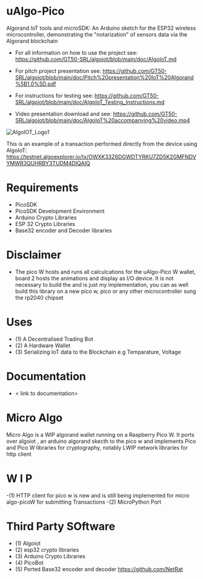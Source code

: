 # uAlgo-Pico
Algorand IoT tools and microSDK: An Arduino sketch for the ESP32 wireless microcontroller, demonstrating the "notarization" of sensors data via the Algorand blockchain

- For all information on how to use the project see:
https://github.com/GT50-SRL/algoiot/blob/main/doc/AlgoIoT.md

- For pitch project presentation see: https://github.com/GT50-SRL/algoiot/blob/main/doc/Pitch%20presentation%20IoT%20Algorand%5B1.0%5D.pdf
- For instructions for testing see: https://github.com/GT50-SRL/algoiot/blob/main/doc/AlgoIoT_Testing_Instructions.md

- Video presentation download and see: https://github.com/GT50-SRL/algoiot/blob/main/doc/AlgoIoT%20accompanying%20video.mp4 

![AlgoIOT_Logo1](https://github.com/GT50-SRL/algoiot/assets/2614303/ba16d833-7ad2-47f5-8bae-315dbd41f9d2)

This is an example of a transaction performed directly from the device using AlgoIoT: https://testnet.algoexplorer.io/tx/OWXK33Z6DGWDTYRKU7ZD5K2GMFNDVYMWR3QUHRBY3TUDM4DIQAIQ

# Requirements

- PicoSDK
- PicoSDK Development Environment
- Arduino Crypto Libraries
- ESP 32 Crypto Libraries
- Base32 encoder and Decoder libraries

# Disclaimer
- The pico W hosts and runs all calculcations for the uAlgo-Pico W wallet, board 2 hosts the animations and display as I/O device. It is not necessary to build the and is just my implementation, you can as well build this library on a new pico w, pico or any other microcontroller sung the rp2040 chipset

# Uses
- (1) A Decentralised Trading Bot
- (2) A Hardware Wallet
- (3) Serializing IoT data to the Blockchain e.g Temparature, Voltage 

# Documentation
- < link to documentation>

# Micro Algo

Micro Algo is a WIP algorand wallet running on a Raspberry Pico W. It ports over algoiot <include link to algoiot>, an arduino algorand skecth to the pico w and implements Pico and Pico W libraries for cryptography, notably LWIP network libraries for http client

# W I P
-(1) HTTP client for pico w is new and is still being implemented for micro algo-picoW for submitting Transactions
-(2) MicroPython Port

# Third Party SOftware
- (1) Algoiot
- (2) esp32 crypto libraries <link>
- (3) Arduino Crypto Libraries <link>
- (4) PicoBot <link>
- (5) Ported Base32 encoder and decoder <https://github.com/NetRat>